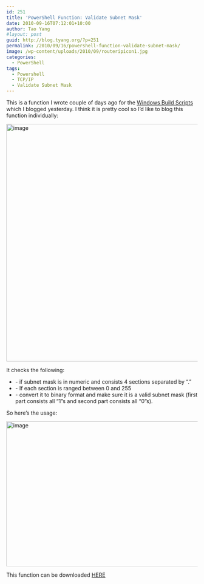 ```yaml
---
id: 251
title: 'PowerShell Function: Validate Subnet Mask'
date: 2010-09-16T07:12:01+10:00
author: Tao Yang
#layout: post
guid: http://blog.tyang.org/?p=251
permalink: /2010/09/16/powershell-function-validate-subnet-mask/
image: /wp-content/uploads/2010/09/routeripicon1.jpg
categories:
  - PowerShell
tags:
  - Powershell
  - TCP/IP
  - Validate Subnet Mask
---
```

<p>This is a function I wrote couple of days ago for the <a href="http://blog.tyang.org/2010/09/03/powershell-os-build-script-for-windows-server-2008-2008-r2-and-windows-7/">Windows Build Scripts</a> which I blogged yesterday. I think it is pretty cool so I’d like to blog this function individually:</p>  <p><a href="http://blog.tyang.org/wp-content/uploads/2010/09/image12.png"><img style="border-bottom: 0px; border-left: 0px; display: inline; border-top: 0px; border-right: 0px" title="image" border="0" alt="image" src="http://blog.tyang.org/wp-content/uploads/2010/09/image_thumb12.png" width="579" height="626" /></a> </p>  <p>It checks the following:</p>  <ul>   <li>- if subnet mask is in numeric and consists 4 sections separated by “.” </li>    <li>- If each section is ranged between 0 and 255 </li>    <li>- convert it to binary format and make sure it is a valid subnet mask (first part consists all “1”s and second part consists all “0”s). </li> </ul>  <p>So here’s the usage:</p>  <p><a href="http://blog.tyang.org/wp-content/uploads/2010/09/image11.png"><img style="border-right-width: 0px; display: inline; border-top-width: 0px; border-bottom-width: 0px; border-left-width: 0px" title="image" border="0" alt="image" src="http://blog.tyang.org/wp-content/uploads/2010/09/image_thumb11.png" width="578" height="382" /></a></p>  <p>This function can be downloaded <a href="http://blog.tyang.org/wp-content/uploads/2010/09/ValidateSubnetMask.zip">HERE</a></p>